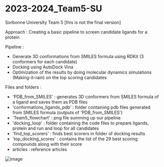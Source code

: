 # 2023-2024_Team5-SU
Sorbonne University Team 5 
[this is not the final version]

Approach : 
Creating a basic pipeline to screen candidate ligands for a protein 

Pipeline :
- Generate 3D conformations from SMILES formula using RDKit (3 conformers for each candidate)
- Docking using AutoDock Vina
- Optimization of the results by doing molecular dynamics simulations (Making-it-rain) on the top scoring candidates

Files and folders :
- 'PDB_from_SMILES' : generates 3D conformers from SMILES formula of a ligand and saves them as PDB files
- 'conformations_ligands_pdb' : folder containing pdb files generated from SMILES formula (outputs of 'PDB_from_SMILES')
- 'Team5_flowchart' : png file summing up our pipeline
- 'docking_loop' : folder containing the code files to prepare ligands, protein and run and loop for all candidates
- 'find_top_scorers' : finds best scorers in folder of docking results
- 'top_docking_scores' : contains the list of the 29 best scoring compounds along with their score
- articles : reference articles

![image](https://github.com/cu-bioinformatics/meet-eu-2023-projects/assets/148443412/00850a1f-d2cf-4024-b862-04b416547f1a)
